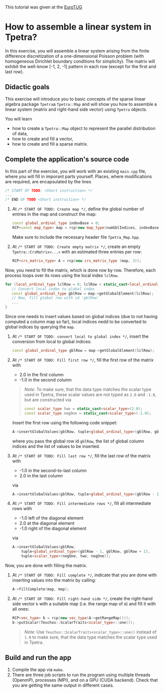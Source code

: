 This tutorial was given at the [EuroTUG](https://github.com/EuroTUG/trilinos-docker)

# How to assemble a linear system in Tpetra?

In this exercise, you will assemble a linear system arising from the finite difference discretization of a one-dimensional Poisson problem (with homogeneous Dirichlet boundary conditions for simplicity).
The matrix will exhibit the well-know [-1, 2, -1] pattern in each row (except for the first and last row).

## Didactic goals

This exercise will introduce you to basic concepts of the sparse linear algebra package `Tpetra`a `Tpetra::Map` and will show you how to assemble a linear system (matrix and right-hand side vector) using `Tpetra` objects.

You will learn

- how to create a `Tpetra::Map` object to represent the parallel distribution of data,
- how to create and fill a vector,
- how to create and fill a sparse matrix.

## Complete the application's source code

In this part of the exercise, you will work with an existing `main.cpp` file, where you will fill in imporant parts yourself.
Places, where modifications are required, are encapsulated by the lines

```cpp
/* START OF TODO: <Short instruction> */
...
/* END OF TODO <Short instruction> */
```

1. At `/* START OF TODO: Create map */`, define the global number of entries in the map and construct the map:

   ```cpp
   const global_ordinal_type indexBase = 0;
   RCP<const map_type> map = rcp(new map_type(numGblIndices, indexBase, comm));
   ```

   Make sure to include the necessary header file `Tpetra_Map.hpp`.

1. At `/* START OF TODO: Create empty matrix */`, create an empty `Tpetra::CrsMatrix<...>` with an estimated three entries per row:
   ```cpp
   RCP<crs_matrix_type> A = rcp(new crs_matrix_type (map, 3));
   ```

Now, you need to fill the matrix, which is done row by row.
Therefore, each process loops over its rows using the local index `lclRow`.

```cpp
for (local_ordinal_type lclRow = 0; lclRow < static_cast<local_ordinal_type>(numMyElements); ++lclRow) {
   // Convert local index to global index
   const global_ordinal_type gblRow = map->getGlobalElement(lclRow);
   // Now, fill global row with id 'gblRow'
   ...
}
```

Since one needs to insert values based on global indices (due to not having computed a column map so far),
local indices nedd to be converted to global indices by querying the `map`.

1. At `/* START OF TODO: convert local to global index */`, insert the conversion from local to global indices:

   ```cpp
   const global_ordinal_type gblRow = map->getGlobalElement(lclRow);
   ```
1. At `/* START OF TODO: Fill first row */`, fill the first row of the matrix with

   - 2.0 in the first column
   - -1.0 in the second column

   > _Note:_ To make sure, that the data type matches the scalar type used in Tpetra, these scalar values are not typed as `2.0` and `-1.0`, but are constructed via
   >
   > ```cpp
   > const scalar_type two = static_cast<scalar_type>(2.0);
   > const scalar_type negOne = static_cast<scalar_type>(-1.0);
   > ```

   Insert the first row using the following code snippet:
   ```c++
   A->insertGlobalValues(gblRow, tuple<global_ordinal_type>(gblRow, gblRow + 1), tuple<scalar_type>(two, negOne));
   ```
   where you pass the global row id `gblRow`, the list of global column indices and the list of values to be inserted.

1. At `/* START OF TODO: Fill last row */`, fill the last row of the matrix with

   - -1.0 in the second-to-last column
   - 2.0 in the last column

   via

   ```cpp
   A->insertGlobalValues(gblRow, tuple<global_ordinal_type>(gblRow - 1, gblRow), tuple<scalar_type>(negOne, two));
   ```

1. At `/* START OF TODO: Fill intermediate rows */`, fill all intermediate rows with

   - -1.0 left of the diagonal element
   - 2.0 at the diagonal element
   - -1.0 right of the diagonal element

   via

   ```cpp
   A->insertGlobalValues(gblRow,
       tuple<global_ordinal_type>(gblRow - 1, gblRow, gblRow + 1),
       tuple<scalar_type>(negOne, two, negOne));
   ```

Now, you are done with filling the matrix.

1. At `/* START OF TODO: Fill complete */`, indicate that you are done with inserting values into the matrix by calling:

     ```cpp
     A->fillComplete(map, map);
     ```

1. At `/* START OF TODO: Fill right-hand side */`,
create the right-hand side vector `b` with a suitable map (i.e. the range map of `A`)
and fill it with all ones:
   ```cpp
   RCP<vec_type> b = rcp(new vec_type(A->getRangeMap()));
   b->putScalar(Teuchos::ScalarTraits<scalar_type>::one());
   ```

   > _Note:_ Use `Teuchos::ScalarTraits<scalar_type>::one()` instead of `1.0` to make sure, that the data type matches the scalar type used in Tpetra.

## Build and run the app

1. Compile the app via `make`.
1. There are three job scripts to run the program using multiple threads (OpenmP), processes (MPI), and on a GPU (CUDA backend).
Check that you are getting the same output in different cases.

